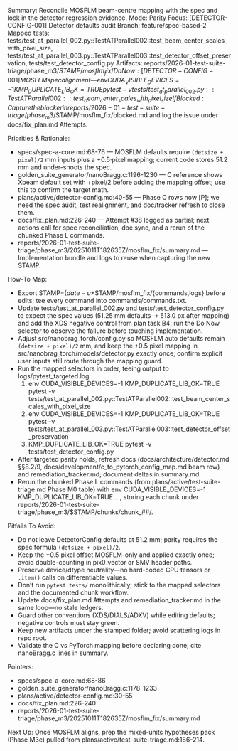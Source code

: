 Summary: Reconcile MOSFLM beam-centre mapping with the spec and lock in the detector regression evidence.
Mode: Parity
Focus: [DETECTOR-CONFIG-001] Detector defaults audit
Branch: feature/spec-based-2
Mapped tests: tests/test_at_parallel_002.py::TestATParallel002::test_beam_center_scales_with_pixel_size, tests/test_at_parallel_003.py::TestATParallel003::test_detector_offset_preservation, tests/test_detector_config.py
Artifacts: reports/2026-01-test-suite-triage/phase_m3/$STAMP/mosflm_fix/
Do Now: [DETECTOR-CONFIG-001] MOSFLM spec alignment — env CUDA_VISIBLE_DEVICES=-1 KMP_DUPLICATE_LIB_OK=TRUE pytest -v tests/test_at_parallel_002.py::TestATParallel002::test_beam_center_scales_with_pixel_size
If Blocked: Capture the blocker in reports/2026-01-test-suite-triage/phase_m3/$STAMP/mosflm_fix/blocked.md and log the issue under docs/fix_plan.md Attempts.

Priorities & Rationale:
- specs/spec-a-core.md:68-76 — MOSFLM defaults require `(detsize + pixel)/2` mm inputs plus a +0.5·pixel mapping; current code stores 51.2 mm and under-shoots the spec.
- golden_suite_generator/nanoBragg.c:1196-1230 — C reference shows Xbeam default set with +pixel/2 before adding the mapping offset; use this to confirm the target math.
- plans/active/detector-config.md:40-55 — Phase C rows now [P]; we need the spec audit, test realignment, and doc/tracker refresh to close them.
- docs/fix_plan.md:226-240 — Attempt #38 logged as partial; next actions call for spec reconciliation, doc sync, and a rerun of the chunked Phase L commands.
- reports/2026-01-test-suite-triage/phase_m3/20251011T182635Z/mosflm_fix/summary.md — Implementation bundle and logs to reuse when capturing the new STAMP.

How-To Map:
- Export STAMP=$(date -u +%Y%m%dT%H%M%SZ) and mkdir -p reports/2026-01-test-suite-triage/phase_m3/$STAMP/mosflm_fix/{commands,logs} before edits; tee every command into commands/commands.txt.
- Update tests/test_at_parallel_002.py and tests/test_detector_config.py to expect the spec values (51.25 mm defaults → 513.0 px after mapping) and add the XDS negative control from plan task B4; run the Do Now selector to observe the failure before touching implementation.
- Adjust src/nanobrag_torch/config.py so MOSFLM auto defaults remain `(detsize + pixel)/2` mm, and keep the +0.5 pixel mapping in src/nanobrag_torch/models/detector.py exactly once; confirm explicit user inputs still route through the mapping guard.
- Run the mapped selectors in order, teeing output to logs/pytest_targeted.log:
  1) env CUDA_VISIBLE_DEVICES=-1 KMP_DUPLICATE_LIB_OK=TRUE pytest -v tests/test_at_parallel_002.py::TestATParallel002::test_beam_center_scales_with_pixel_size
  2) env CUDA_VISIBLE_DEVICES=-1 KMP_DUPLICATE_LIB_OK=TRUE pytest -v tests/test_at_parallel_003.py::TestATParallel003::test_detector_offset_preservation
  3) KMP_DUPLICATE_LIB_OK=TRUE pytest -v tests/test_detector_config.py
- After targeted parity holds, refresh docs (docs/architecture/detector.md §§8.2/9, docs/development/c_to_pytorch_config_map.md beam row) and remediation_tracker.md; document deltas in summary.md.
- Rerun the chunked Phase L commands (from plans/active/test-suite-triage.md Phase M0 table) with env CUDA_VISIBLE_DEVICES=-1 KMP_DUPLICATE_LIB_OK=TRUE …, storing each chunk under reports/2026-01-test-suite-triage/phase_m3/$STAMP/chunks/chunk_##/.

Pitfalls To Avoid:
- Do not leave DetectorConfig defaults at 51.2 mm; parity requires the spec formula `(detsize + pixel)/2`.
- Keep the +0.5 pixel offset MOSFLM-only and applied exactly once; avoid double-counting in pix0_vector or SMV header paths.
- Preserve device/dtype neutrality—no hard-coded CPU tensors or `.item()` calls on differentiable values.
- Don’t run `pytest tests/` monolithically; stick to the mapped selectors and the documented chunk workflow.
- Update docs/fix_plan.md Attempts and remediation_tracker.md in the same loop—no stale ledgers.
- Guard other conventions (XDS/DIALS/ADXV) while editing defaults; negative controls must stay green.
- Keep new artifacts under the stamped folder; avoid scattering logs in repo root.
- Validate the C vs PyTorch mapping before declaring done; cite nanoBragg.c lines in summary.

Pointers:
- specs/spec-a-core.md:68-86
- golden_suite_generator/nanoBragg.c:1178-1233
- plans/active/detector-config.md:30-55
- docs/fix_plan.md:226-240
- reports/2026-01-test-suite-triage/phase_m3/20251011T182635Z/mosflm_fix/summary.md

Next Up: Once MOSFLM aligns, prep the mixed-units hypotheses pack (Phase M3c) pulled from plans/active/test-suite-triage.md:186-214.

